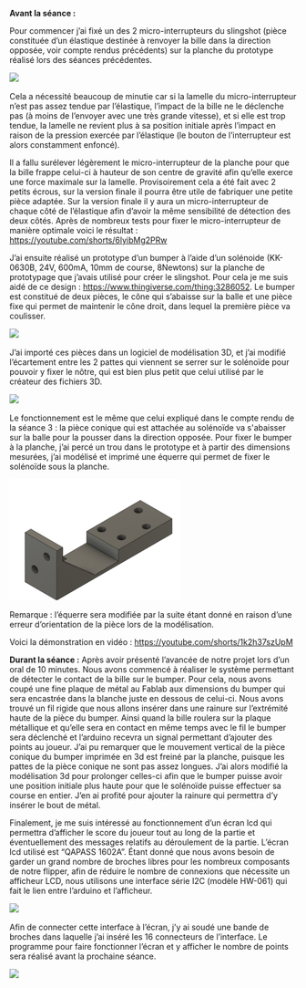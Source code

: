 **Avant la séance :**


Pour commencer j’ai fixé un des 2 micro-interrupteurs du slingshot (pièce constituée d’un élastique destinée à renvoyer la bille dans la direction opposée, voir compte rendus précédents) sur la planche du prototype réalisé lors des séances précédentes. 

<img src="slingshot_fixation_microInterrupteur.jpg" width="300">

Cela a nécessité beaucoup de minutie car si la lamelle du micro-interrupteur n’est pas assez tendue par l’élastique, l’impact de la bille ne le déclenche pas (à moins de l’envoyer avec une très grande vitesse), et si elle est trop tendue, la lamelle ne revient plus à sa position initiale après l’impact en raison de la pression exercée par l’élastique (le bouton de l’interrupteur est alors constamment enfoncé). 


Il a fallu surélever légèrement le micro-interrupteur de la planche pour que la bille frappe celui-ci à hauteur de son centre de gravité afin qu’elle exerce une force maximale sur la lamelle. Provisoirement cela a été fait avec 2 petits écrous, sur la version finale il pourra être utile de fabriquer une petite pièce adaptée. Sur la version finale il y aura un micro-interrupteur de chaque côté de l’élastique afin d’avoir la même sensibilité de détection des deux côtés. Après de nombreux tests pour fixer le micro-interrupteur de manière optimale voici le résultat : https://youtube.com/shorts/6lyibMg2PRw


J’ai ensuite réalisé un prototype d’un bumper à l’aide d’un solénoide (KK-0630B, 24V, 600mA, 10mm de course, 8Newtons) sur la planche de prototypage que j’avais utilisé pour créer le slingshot. Pour cela je me suis aidé de ce design : https://www.thingiverse.com/thing:3286052. Le bumper est constitué de deux pièces, le cône qui s’abaisse sur la balle et une pièce fixe qui permet de maintenir le cône droit, dans lequel la première pièce va coulisser.

<img src="bumper_prototype.jpg" width="300">

J’ai importé ces pièces dans un logiciel de modélisation 3D, et j’ai modifié l’écartement entre les 2 pattes qui viennent se serrer sur le solénoïde pour pouvoir y fixer le nôtre, qui est bien plus petit que celui utilisé par le créateur des fichiers 3D.

<img src="bumper_cone_modelisation3d.jpg" width="300">

Le fonctionnement est le même que celui expliqué dans le compte rendu de la séance 3 : la pièce conique qui est attachée au solénoïde va s'abaisser sur la balle pour la pousser dans la direction opposée. Pour fixer le bumper à la planche, j’ai percé un trou dans le prototype et à partir des dimensions mesurées, j’ai modélisé et imprimé une équerre qui permet de fixer le solénoïde sous la planche. 

<img src="équerre_solenoide.jpg" width="300">

Remarque : l’équerre sera modifiée par la suite étant donné en raison d’une erreur d’orientation de la pièce lors de la modélisation.

Voici la démonstration en vidéo : https://youtube.com/shorts/1k2h37szUpM

**Durant la séance :**
Après avoir présenté l’avancée de notre projet lors d’un oral de 10 minutes. Nous avons commencé à réaliser le système permettant de détecter le contact de la bille sur le bumper. Pour cela, nous avons coupé une fine plaque de métal au Fablab aux dimensions du bumper qui sera encastrée dans la blanche juste en dessous de celui-ci. Nous avons trouvé un fil rigide que nous allons insérer dans une rainure sur l’extrémité haute de la pièce du bumper. Ainsi quand la bille roulera sur la plaque métallique et qu’elle sera en contact en même temps avec le fil le bumper sera déclenché et l’arduino recevra un signal permettant d’ajouter des points au joueur.
J’ai pu remarquer que le mouvement vertical de la pièce conique du bumper imprimée en 3d est freiné par la planche, puisque les pattes de la pièce conique ne sont pas assez longues. J’ai alors modifié la modélisation 3d pour prolonger celles-ci afin que le bumper puisse avoir une position initiale plus haute pour que le solénoïde puisse effectuer sa course en entier.
J’en ai profité pour ajouter la rainure qui permettra d’y insérer le bout de métal. 

Finalement, je me suis intéressé au fonctionnement d’un écran lcd qui permettra d’afficher le score du joueur tout au long de la partie et éventuellement des messages relatifs au déroulement de la partie. L’écran lcd utilisé est “QAPASS 1602A”. Étant donné que nous avons besoin de garder un grand nombre de broches libres pour les nombreux composants de notre flipper, afin de réduire le nombre de connexions que nécessite un afficheur LCD, nous utilisons une interface série I2C (modèle HW-061) qui fait le lien entre l’arduino et l’afficheur. 

<img src="i2c-module_documentation.jpg " width="300">

Afin de connecter cette interface à l’écran, j’y ai soudé une bande de broches dans laquelle j’ai inséré les 16 connecteurs de l’interface. Le programme pour faire fonctionner l’écran et y afficher le nombre de points sera réalisé avant la prochaine séance.

<img src="module_i2c+lcd_branchement.jpeg " width="300">
